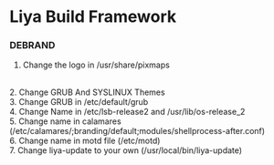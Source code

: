 # Liya Build Framework

### DEBRAND ###
1. Change the logo in /usr/share/pixmaps
<br>
2. Change GRUB And SYSLINUX Themes
<br>
3. Change GRUB in /etc/default/grub
<br>
4. Change Name in /etc/lsb-release2 and /usr/lib/os-release_2
<br>
5. Change name in calamares (/etc/calamares/;branding/default;modules/shellprocess-after.conf)
<br>
6. Change name in motd file (/etc/motd)
<br>
7. Change liya-update to your own (/usr/local/bin/liya-update)